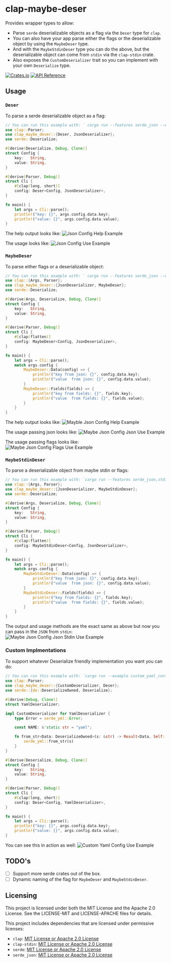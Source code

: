 # clap-maybe-deser

Provides wrapper types to allow:
- Parse `serde` deserializable objects as a flag via the `Deser` type for `clap`.
- You can also have your app parse either the flags or the deserializable object by using the `MaybeDeser` type.
- And with the `MaybeStdinDeser` type you can do the above, but the deserializable object can come from `stdin` via the `clap-stdin` crate.
- Also exposes the `CustomDeserializer` trait so you can implement with your own `Deserialize` type.

[![Crates.io](https://img.shields.io/crates/v/clap-maybe-deser?style=flat-square)](https://crates.io/crates/clap-maybe-deser)
[![API Reference](https://img.shields.io/docsrs/clap-maybe-deser?style=flat-square)](https://docs.rs/clap-maybe-deser)

## Usage

### `Deser`

To parse a serde deserializable object as a flag:
```rust
// You can run this example with: ` cargo run --features serde_json --example json_config --`
use clap::Parser;
use clap_maybe_deser::{Deser, JsonDeserializer};
use serde::Deserialize;

#[derive(Deserialize, Debug, Clone)]
struct Config {
    key:   String,
    value: String,
}

#[derive(Parser, Debug)]
struct Cli {
    #[clap(long, short)]
    config: Deser<Config, JsonDeserializer>,
}

fn main() {
    let args = Cli::parse();
    println!("key: {}", args.config.data.key);
    println!("value: {}", args.config.data.value);
}

```

The help output looks like:
![Json Config Help Example](https://github.com/gluax/clap-maybe-deser/blob/main/screenshots/deser_json_config_help.png)

The usage looks like:
![Json Config Use Example](https://github.com/gluax/clap-maybe-deser/blob/main/screenshots/deser_json_config.png)


### `MaybeDeser`

To parse either flags or a deserializable object:

```rust
// You can run this example with: ` cargo run --features serde_json --example maybe_json_config --`
use clap::{Args, Parser};
use clap_maybe_deser::{JsonDeserializer, MaybeDeser};
use serde::Deserialize;

#[derive(Args, Deserialize, Debug, Clone)]
struct Config {
    key:   String,
    value: String,
}

#[derive(Parser, Debug)]
struct Cli {
    #[clap(flatten)]
    config: MaybeDeser<Config, JsonDeserializer>,
}

fn main() {
    let args = Cli::parse();
    match args.config {
        MaybeDeser::Data(config) => {
            println!("key from json: {}", config.data.key);
            println!("value  from json: {}", config.data.value);
        }
        MaybeDeser::Fields(fields) => {
            println!("key from fields: {}", fields.key);
            println!("value  from fields: {}", fields.value);
        }
    }
}
```

The help output looks like:
![Mayble Json Config Help Example](https://github.com/gluax/clap-maybe-deser/blob/main/screenshots/maybe_deser_json_config_help.png)

The usage passing json looks like:
![Maybe Json Config Json Use Example](https://github.com/gluax/clap-maybe-deser/blob/main/screenshots/maybe_deser_json_config_json.png)

The usage passing flags looks like:
![Maybe Json Config Flags Use Example](https://github.com/gluax/clap-maybe-deser/blob/main/screenshots/maybe_deser_json_config_flags.png)



### `MaybeStdinDeser`

To parse a deserializable object from maybe stdin or flags:

```rust
// You can run this example with: `cargo run --features serde_json,stdin --example maybe_stdin_json_config --`
use clap::{Args, Parser};
use clap_maybe_deser::{JsonDeserializer, MaybeStdinDeser};
use serde::Deserialize;

#[derive(Args, Deserialize, Debug, Clone)]
struct Config {
    key:   String,
    value: String,
}

#[derive(Parser, Debug)]
struct Cli {
    #[clap(flatten)]
    config: MaybeStdinDeser<Config, JsonDeserializer>,
}

fn main() {
    let args = Cli::parse();
    match args.config {
        MaybeStdinDeser::Data(config) => {
            println!("key from json: {}", config.data.key);
            println!("value  from json: {}", config.data.value);
        }
        MaybeStdinDeser::Fields(fields) => {
            println!("key from fields: {}", fields.key);
            println!("value  from fields: {}", fields.value);
        }
    }
}

```

The output and usage methods are the exact same as above but now you can pass in the `JSON` from `stdin`:
![Maybe Json Config Json Stdin Use Example](https://github.com/gluax/clap-maybe-deser/blob/main/screenshots/maybe_stdin_deser_json_config.png)


### Custom Implmentations

To support whatever Deserialize friendly implementation you want you can do:

```rust
// You can run this example with: `cargo run --example custom_yaml_config --`
use clap::Parser;
use clap_maybe_deser::{CustomDeserializer, Deser};
use serde::{de::DeserializeOwned, Deserialize};

#[derive(Debug, Clone)]
struct YamlDeserializer;

impl CustomDeserializer for YamlDeserializer {
    type Error = serde_yml::Error;

    const NAME: &'static str = "yaml";

    fn from_str<Data: DeserializeOwned>(s: &str) -> Result<Data, Self::Error> {
        serde_yml::from_str(s)
    }
}

#[derive(Deserialize, Debug, Clone)]
struct Config {
    key:   String,
    value: String,
}

#[derive(Parser, Debug)]
struct Cli {
    #[clap(long, short)]
    config: Deser<Config, YamlDeserializer>,
}

fn main() {
    let args = Cli::parse();
    println!("key: {}", args.config.data.key);
    println!("value: {}", args.config.data.value);
}

```

You can see this in action as well:
![Custom Yaml Config Use Example](https://github.com/gluax/clap-maybe-deser/blob/main/screenshots/custom_yaml_config.png)


## TODO's

- [ ] Support more serde crates out of the box.
- [ ] Dynamic naming of the flag for `MaybeDeser` and `MaybeStdinDeser`.

## Licensing

This project is licensed under both the MIT License and the Apache 2.0 License. See the LICENSE-MIT and LICENSE-APACHE files for details.

This project includes dependencies that are licensed under permissive licenses:

- `clap`: [MIT License or Apache 2.0 License](https://github.com/clap-rs/clap/blob/master/LICENSE-MIT)
- `clap-stdin`: [MIT License or Apache 2.0 License](https://github.com/thepacketgeek/clap-stdin/blob/main/LICENSE-MIT)
- `serde`: [MIT License or Apache 2.0 License](https://github.com/serde-rs/serde/blob/master/LICENSE-MIT)
- `serde_json`: [MIT License or Apache 2.0 License](https://github.com/serde-rs/json/blob/master/LICENSE-MIT)

